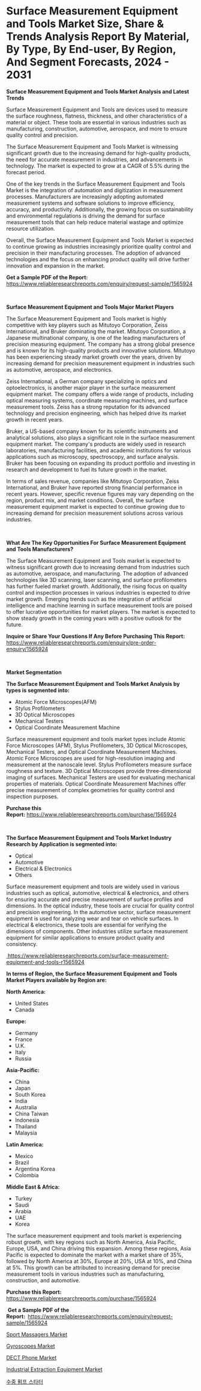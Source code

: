 <p><h1>Surface Measurement Equipment and Tools Market Size, Share & Trends Analysis Report By Material, By Type, By End-user, By Region, And Segment Forecasts, 2024 - 2031</h1></p><p><strong>Surface Measurement Equipment and Tools Market Analysis and Latest Trends</strong></p>
<p><p>Surface Measurement Equipment and Tools are devices used to measure the surface roughness, flatness, thickness, and other characteristics of a material or object. These tools are essential in various industries such as manufacturing, construction, automotive, aerospace, and more to ensure quality control and precision.</p><p>The Surface Measurement Equipment and Tools Market is witnessing significant growth due to the increasing demand for high-quality products, the need for accurate measurement in industries, and advancements in technology. The market is expected to grow at a CAGR of 5.5% during the forecast period.</p><p>One of the key trends in the Surface Measurement Equipment and Tools Market is the integration of automation and digitization in measurement processes. Manufacturers are increasingly adopting automated measurement systems and software solutions to improve efficiency, accuracy, and productivity. Additionally, the growing focus on sustainability and environmental regulations is driving the demand for surface measurement tools that can help reduce material wastage and optimize resource utilization.</p><p>Overall, the Surface Measurement Equipment and Tools Market is expected to continue growing as industries increasingly prioritize quality control and precision in their manufacturing processes. The adoption of advanced technologies and the focus on enhancing product quality will drive further innovation and expansion in the market.</p></p>
<p><strong>Get a Sample PDF of the Report:&nbsp;</strong> <a href="https://www.reliableresearchreports.com/enquiry/request-sample/1565924">https://www.reliableresearchreports.com/enquiry/request-sample/1565924</a></p>
<p>&nbsp;</p>
<p><strong>Surface Measurement Equipment and Tools Major Market Players</strong></p>
<p><p>The Surface Measurement Equipment and Tools market is highly competitive with key players such as Mitutoyo Corporation, Zeiss International, and Bruker dominating the market. Mitutoyo Corporation, a Japanese multinational company, is one of the leading manufacturers of precision measuring equipment. The company has a strong global presence and is known for its high-quality products and innovative solutions. Mitutoyo has been experiencing steady market growth over the years, driven by increasing demand for precision measurement equipment in industries such as automotive, aerospace, and electronics.</p><p>Zeiss International, a German company specializing in optics and optoelectronics, is another major player in the surface measurement equipment market. The company offers a wide range of products, including optical measuring systems, coordinate measuring machines, and surface measurement tools. Zeiss has a strong reputation for its advanced technology and precision engineering, which has helped drive its market growth in recent years.</p><p>Bruker, a US-based company known for its scientific instruments and analytical solutions, also plays a significant role in the surface measurement equipment market. The company's products are widely used in research laboratories, manufacturing facilities, and academic institutions for various applications such as microscopy, spectroscopy, and surface analysis. Bruker has been focusing on expanding its product portfolio and investing in research and development to fuel its future growth in the market.</p><p>In terms of sales revenue, companies like Mitutoyo Corporation, Zeiss International, and Bruker have reported strong financial performance in recent years. However, specific revenue figures may vary depending on the region, product mix, and market conditions. Overall, the surface measurement equipment market is expected to continue growing due to increasing demand for precision measurement solutions across various industries.</p></p>
<p>&nbsp;</p>
<p><strong>What Are The Key Opportunities For Surface Measurement Equipment and Tools Manufacturers?</strong></p>
<p><p>The Surface Measurement Equipment and Tools market is expected to witness significant growth due to increasing demand from industries such as automotive, aerospace, and manufacturing. The adoption of advanced technologies like 3D scanning, laser scanning, and surface profilometers has further fueled market growth. Additionally, the rising focus on quality control and inspection processes in various industries is expected to drive market growth. Emerging trends such as the integration of artificial intelligence and machine learning in surface measurement tools are poised to offer lucrative opportunities for market players. The market is expected to show steady growth in the coming years with a positive outlook for the future.</p></p>
<p><strong>Inquire or Share Your Questions If Any Before Purchasing This Report:</strong> <a href="https://www.reliableresearchreports.com/enquiry/pre-order-enquiry/1565924">https://www.reliableresearchreports.com/enquiry/pre-order-enquiry/1565924</a></p>
<p>&nbsp;</p>
<p><strong>Market Segmentation</strong></p>
<p><strong>The Surface Measurement Equipment and Tools Market Analysis by types is segmented into:</strong></p>
<p><ul><li>Atomic Force Microscopes(AFM)</li><li>Stylus Profilometers</li><li>3D Optical Microscopes</li><li>Mechanical Testers</li><li>Optical Coordinate Measurement Machine</li></ul></p>
<p><p>Surface measurement equipment and tools market types include Atomic Force Microscopes (AFM), Stylus Profilometers, 3D Optical Microscopes, Mechanical Testers, and Optical Coordinate Measurement Machines. Atomic Force Microscopes are used for high-resolution imaging and measurement at the nanoscale level. Stylus Profilometers measure surface roughness and texture. 3D Optical Microscopes provide three-dimensional imaging of surfaces. Mechanical Testers are used for evaluating mechanical properties of materials. Optical Coordinate Measurement Machines offer precise measurement of complex geometries for quality control and inspection purposes.</p></p>
<p><strong>Purchase this Report:&nbsp;</strong><a href="https://www.reliableresearchreports.com/purchase/1565924">https://www.reliableresearchreports.com/purchase/1565924</a></p>
<p>&nbsp;</p>
<p><strong>The Surface Measurement Equipment and Tools Market Industry Research by Application is segmented into:</strong></p>
<p><ul><li>Optical</li><li>Automotive</li><li>Electrical & Electronics</li><li>Others</li></ul></p>
<p><p>Surface measurement equipment and tools are widely used in various industries such as optical, automotive, electrical & electronics, and others for ensuring accurate and precise measurement of surface profiles and dimensions. In the optical industry, these tools are crucial for quality control and precision engineering. In the automotive sector, surface measurement equipment is used for analyzing wear and tear on vehicle surfaces. In electrical & electronics, these tools are essential for verifying the dimensions of components. Other industries utilize surface measurement equipment for similar applications to ensure product quality and consistency.</p></p>
<p><a href="https://www.reliableresearchreports.com/surface-measurement-equipment-and-tools-r1565924">&nbsp;https://www.reliableresearchreports.com/surface-measurement-equipment-and-tools-r1565924</a></p>
<p><strong>In terms of Region, the Surface Measurement Equipment and Tools Market Players available by Region are:</strong></p>
<p>
    <p> <strong> North America: </strong>
        <ul>
            <li>United States</li>
            <li>Canada</li>
        </ul>
        </p> 
    <p> <strong> Europe: </strong>
        <ul>
            <li>Germany</li>
            <li>France</li>
            <li>U.K.</li>
            <li>Italy</li>
            <li>Russia</li>
        </ul>
        </p> 
    <p> <strong> Asia-Pacific: </strong>
        <ul>
            <li>China</li>
            <li>Japan</li>
            <li>South Korea</li>
            <li>India</li>
            <li>Australia</li>
            <li>China Taiwan</li>
            <li>Indonesia</li>
            <li>Thailand</li>
            <li>Malaysia</li>
        </ul>
        </p> 
    <p> <strong> Latin America: </strong>
        <ul>
            <li>Mexico</li>
            <li>Brazil</li>
            <li>Argentina Korea</li>
            <li>Colombia</li>
        </ul>
        </p> 
    <p> <strong> Middle East & Africa: </strong>
        <ul>
            <li>Turkey</li>
            <li>Saudi</li>
            <li>Arabia</li>
            <li>UAE</li>
            <li>Korea</li>
        </ul>
    </p>
    </p>
<p><p>The surface measurement equipment and tools market is experiencing robust growth, with key regions such as North America, Asia Pacific, Europe, USA, and China driving this expansion. Among these regions, Asia Pacific is expected to dominate the market with a market share of 35%, followed by North America at 30%, Europe at 20%, USA at 10%, and China at 5%. This growth can be attributed to increasing demand for precise measurement tools in various industries such as manufacturing, construction, and automotive.</p></p>
<p><strong>Purchase this Report: </strong><a href="https://www.reliableresearchreports.com/purchase/1565924">https://www.reliableresearchreports.com/purchase/1565924</a></p>
<p>&nbsp;<strong>Get a Sample PDF of the Report:&nbsp;&nbsp;</strong><a href="https://www.reliableresearchreports.com/enquiry/request-sample/1565924">https://www.reliableresearchreports.com/enquiry/request-sample/1565924</a></p>
<p><strong></strong></p>
<p><p><a href="https://medium.com/@hskdk2672/sport-massagers-market-global-market-insights-and-sales-trends-2024-to-2031-d1b326bbde9d">Sport Massagers Market</a></p><p><a href="https://github.com/AnnChovey2023/Market-Research-Report-List-2/blob/main/gyroscopes-market.md">Gyroscopes Market</a></p><p><a href="https://medium.com/@zoeyjohns2003/dect-phone-market-size-is-growing-at-cagr-of-14-7-9159ababbb16">DECT Phone Market</a></p><p><a href="https://github.com/yadanielu/Market-Research-Report-List-1/blob/main/industrial-extraction-equipment-market.md">Industrial Extraction Equipment Market</a></p><p><a href="https://github.com/sarassiksa/Market-Research-Report-List-2/blob/main/321771869286.md">수중 펌프 스타터</a></p></p>
